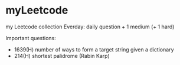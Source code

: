 # myLeetcode
my Leetcode collection
  Everday: daily question + 1 medium (+ 1 hard)

Important questions:
  - 1639(H) number of ways to form a target string given a dictionary
  - 214(H) shortest palidrome (Rabin Karp)
